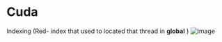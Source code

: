 # Cuda
Indexing (Red- index that used to located that thread in __global__ )
![image](https://github.com/user-attachments/assets/b2cea4c9-d94f-417b-909e-83e99ce80d50)
